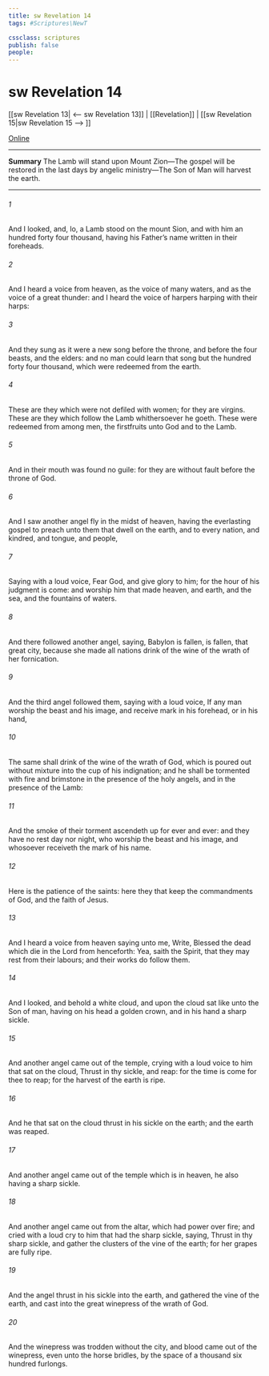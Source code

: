 ```yaml
---
title: sw Revelation 14
tags: #Scriptures\NewT

cssclass: scriptures
publish: false
people:
---
```


# sw Revelation 14
[[sw Revelation 13| <-- sw Revelation 13]] | [[Revelation]] | [[sw Revelation 15|sw Revelation 15 --> ]]

[Online](https://churchofjesuschrist.org/study/scriptures/nt/rev/14?lang=eng)

---
__Summary__
The Lamb will stand upon Mount Zion—The gospel will be restored in the last days by angelic ministry—The Son of Man will harvest the earth.

---
###### 1 
And I looked, and, lo, a Lamb stood on the mount Sion, and with him an hundred forty  four thousand, having his Father’s name written in their foreheads.

###### 2 
And I heard a voice from heaven, as the voice of many waters, and as the voice of a great thunder: and I heard the voice of harpers harping with their harps:

###### 3 
And they sung as it were a new song before the throne, and before the four beasts, and the elders: and no man could learn that song but the hundred  forty  four thousand, which were redeemed from the earth.

###### 4 
These are they which were not defiled with women; for they are virgins. These are they which follow the Lamb whithersoever he goeth. These were redeemed from among men,  the firstfruits unto God and to the Lamb.

###### 5 
And in their mouth was found no guile: for they are without fault before the throne of God.

###### 6 
And I saw another angel fly in the midst of heaven, having the everlasting gospel to preach unto them that dwell on the earth, and to every nation, and kindred, and tongue, and people,

###### 7 
Saying with a loud voice, Fear God, and give glory to him; for the hour of his judgment is come: and worship him that made heaven, and earth, and the sea, and the fountains of waters.

###### 8 
And there followed another angel, saying, Babylon is fallen, is fallen, that great city, because she made all nations drink of the wine of the wrath of her fornication.

###### 9 
And the third angel followed them, saying with a loud voice, If any man worship the beast and his image, and receive  mark in his forehead, or in his hand,

###### 10 
The same shall drink of the wine of the wrath of God, which is poured out without mixture into the cup of his indignation; and he shall be tormented with fire and brimstone in the presence of the holy angels, and in the presence of the Lamb:

###### 11 
And the smoke of their torment ascendeth up for ever and ever: and they have no rest day nor night, who worship the beast and his image, and whosoever receiveth the mark of his name.

###### 12 
Here is the patience of the saints: here  they that keep the commandments of God, and the faith of Jesus.

###### 13 
And I heard a voice from heaven saying unto me, Write, Blessed  the dead which die in the Lord from henceforth: Yea, saith the Spirit, that they may rest from their labours; and their works do follow them.

###### 14 
And I looked, and behold a white cloud, and upon the cloud  sat like unto the Son of man, having on his head a golden crown, and in his hand a sharp sickle.

###### 15 
And another angel came out of the temple, crying with a loud voice to him that sat on the cloud, Thrust in thy sickle, and reap: for the time is come for thee to reap; for the harvest of the earth is ripe.

###### 16 
And he that sat on the cloud thrust in his sickle on the earth; and the earth was reaped.

###### 17 
And another angel came out of the temple which is in heaven, he also having a sharp sickle.

###### 18 
And another angel came out from the altar, which had power over fire; and cried with a loud cry to him that had the sharp sickle, saying, Thrust in thy sharp sickle, and gather the clusters of the vine of the earth; for her grapes are fully ripe.

###### 19 
And the angel thrust in his sickle into the earth, and gathered the vine of the earth, and cast  into the great winepress of the wrath of God.

###### 20 
And the winepress was trodden without the city, and blood came out of the winepress, even unto the horse bridles, by the space of a thousand  six hundred furlongs.

